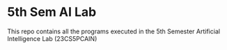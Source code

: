 # 5th Sem AI Lab
This repo contains all the programs executed in the 5th Semester Artificial Intelligence Lab (23CS5PCAIN)
